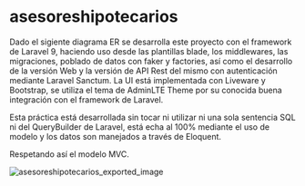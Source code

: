 # asesoreshipotecarios

Dado el sigiente diagrama ER se desarrolla este proyecto con el framework de Laravel 9, haciendo uso desde las plantillas blade, los middlewares, las migraciones, poblado de datos con faker y factories, así como el desarrollo de la versión Web y la versión de API Rest del mismo con autenticación mediante Laravel Sanctum. La UI está implementada con Liveware y Bootstrap, se utiliza el tema de AdminLTE Theme por su conocida buena integración con el framework de Laravel. 

Esta práctica está desarrollada sin tocar ni utilizar ni una sola sentencia SQL ni del QueryBuilder de Laravel, está echa al 100% mediante el uso de modelo y los datos son manejados a través de Eloquent. 

Respetando así el modelo MVC.

![asesoreshipotecarios_exported_image](https://user-images.githubusercontent.com/67934295/186026252-d5c0b005-a30c-472e-b65d-5b475de6c1c8.png)

